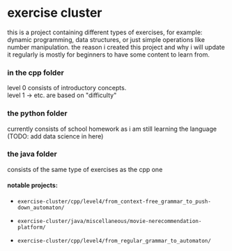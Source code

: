 # exercise cluster

this is a project containing different types of exercises, for example: dynamic programming, data structures, or just simple operations like number manipulation. the reason i created this project and why i will update it regularly is mostly for beginners to have some content to learn from. 

### in the cpp folder                                                                 
level 0 consists of introductory concepts.                                                      
level 1 -> etc. are based on "difficulty"

### the python folder 
currently consists of school homework as i am still learning the language
(TODO: add data science in here)

### the java folder 
consists of the same type of exercises as the cpp one

#### notable projects:
- ```exercise-cluster/cpp/level4/from_context-free_grammar_to_push-down_automaton/```

- ```exercise-cluster/java/miscellaneous/movie-nerecommendation-platform/```

- ```exercise-cluster/cpp/level4/from_regular_grammar_to_automaton/```
